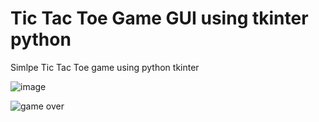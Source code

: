 # Tic Tac Toe Game GUI using tkinter python

Simlpe Tic Tac Toe game using python tkinter

![image](https://github.com/farzeennimran/Tic-Tac-Toe-Game-GUI-using-tkinter-python/assets/136755585/40584158-6f69-46e4-9033-9a84d9581a49)

![game over](https://github.com/farzeennimran/Tic-Tac-Toe-Game-GUI-using-tkinter-python/assets/136755585/767c7074-9f5a-411d-933e-6a15272f6f35)
